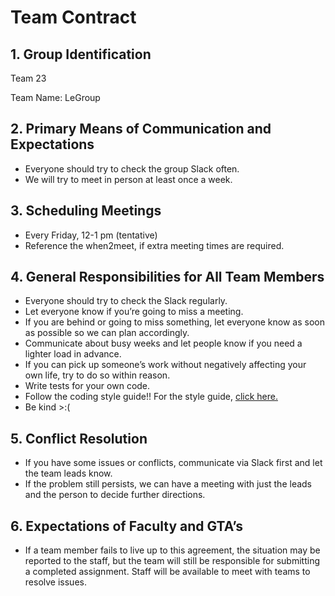 # Team Contract

## 1. Group Identification
Team 23

Team Name: LeGroup

## 2. Primary Means of Communication and Expectations

- Everyone should try to check the group Slack often.
- We will try to meet in person at least once a week. 

## 3. Scheduling Meetings 
- Every Friday, 12-1 pm (tentative)
- Reference the when2meet, if extra meeting times are required. 

## 4. General Responsibilities for All Team Members

- Everyone should try to check the Slack regularly.
- Let everyone know if you’re going to miss a meeting.
- If you are behind or going to miss something, let everyone know as soon as possible so we can plan accordingly.
- Communicate about busy weeks and let people know if you need a lighter load in advance.
- If you can pick up someone’s work without negatively affecting your own life, try to do so within reason.
- Write tests for your own code.
- Follow the coding style guide!! For the style guide, [click here.](https://github.com/cse110-sp24-group23/cse110-sp24-group23/blob/main/admin/codeStyle.md)
- Be kind >:(

 ## 5. Conflict Resolution

- If you have some issues or conflicts, communicate via Slack first and let the team leads know. 
- If the problem still persists, we can have a meeting with just the leads and the person to decide further directions.

## 6. Expectations of Faculty and GTA’s

- If a team member fails to live up to this agreement, the situation may be reported to the staff, but the team will still be responsible for submitting a completed assignment. Staff will be available to meet with teams to resolve issues.

